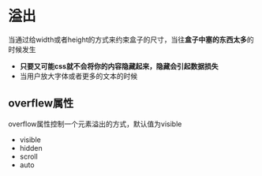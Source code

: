 # 溢出

当通过给width或者height的方式来约束盒子的尺寸，当往**盒子中塞的东西太多**的时候发生

- **只要又可能css就不会将你的内容隐藏起来，隐藏会引起数据损失**
- 当用户放大字体或者更多的文本的时候

## overflew属性

overflow属性控制一个元素溢出的方式，默认值为visible

- visible
- hidden
- scroll
- auto